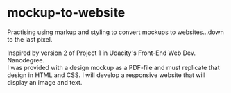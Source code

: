 mockup-to-website
=================

Practising using markup and styling to convert mockups to websites...down to the last pixel.

Inspired by version 2 of Project 1 in Udacity's Front-End Web Dev. Nanodegree.  
I was provided with a design mockup as a PDF-file and must replicate that design in HTML and CSS. 
I will develop a responsive website that will display an image and text.

